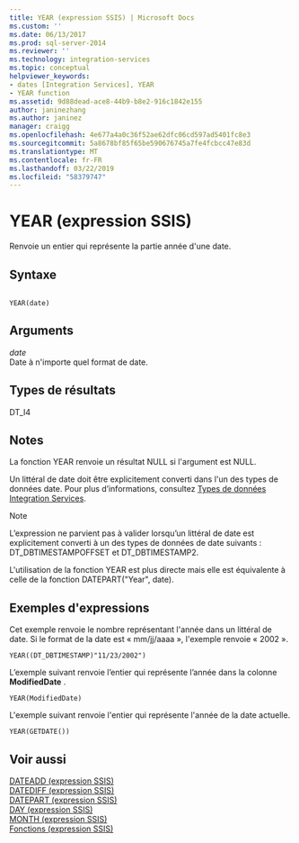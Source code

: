 ```yaml
---
title: YEAR (expression SSIS) | Microsoft Docs
ms.custom: ''
ms.date: 06/13/2017
ms.prod: sql-server-2014
ms.reviewer: ''
ms.technology: integration-services
ms.topic: conceptual
helpviewer_keywords:
- dates [Integration Services], YEAR
- YEAR function
ms.assetid: 9d88dead-ace8-44b9-b8e2-916c1842e155
author: janinezhang
ms.author: janinez
manager: craigg
ms.openlocfilehash: 4e677a4a0c36f52ae62dfc06cd597ad5401fc8e3
ms.sourcegitcommit: 5a8678bf85f65be590676745a7fe4fcbcc47e83d
ms.translationtype: MT
ms.contentlocale: fr-FR
ms.lasthandoff: 03/22/2019
ms.locfileid: "58379747"
---
```

# <a name="year-ssis-expression"></a>YEAR (expression SSIS)
  Renvoie un entier qui représente la partie année d'une date.  
  
## <a name="syntax"></a>Syntaxe  
  
```  
  
YEAR(date)  
```  
  
## <a name="arguments"></a>Arguments  
 *date*  
 Date à n'importe quel format de date.  
  
## <a name="result-types"></a>Types de résultats  
 DT_I4  
  
## <a name="remarks"></a>Notes  
 La fonction YEAR renvoie un résultat NULL si l'argument est NULL.  
  
 Un littéral de date doit être explicitement converti dans l'un des types de données date. Pour plus d’informations, consultez [Types de données Integration Services](../data-flow/integration-services-data-types.md).  
  
> [!NOTE]  
>  L’expression ne parvient pas à valider lorsqu’un littéral de date est explicitement converti à un des types de données de date suivants : DT_DBTIMESTAMPOFFSET et DT_DBTIMESTAMP2.  
  
 L'utilisation de la fonction YEAR est plus directe mais elle est équivalente à celle de la fonction DATEPART("Year", date).  
  
## <a name="expression-examples"></a>Exemples d'expressions  
 Cet exemple renvoie le nombre représentant l'année dans un littéral de date. Si le format de la date est « mm/jj/aaaa », l'exemple renvoie « 2002 ».  
  
```  
YEAR((DT_DBTIMESTAMP)"11/23/2002")  
```  
  
 L’exemple suivant renvoie l’entier qui représente l’année dans la colonne **ModifiedDate** .  
  
```  
YEAR(ModifiedDate)  
```  
  
 L'exemple suivant renvoie l'entier qui représente l'année de la date actuelle.  
  
```  
YEAR(GETDATE())  
```  
  
## <a name="see-also"></a>Voir aussi  
 [DATEADD &#40;expression SSIS&#41;](dateadd-ssis-expression.md)   
 [DATEDIFF &#40;expression SSIS&#41;](datediff-ssis-expression.md)   
 [DATEPART &#40;expression SSIS&#41;](datepart-ssis-expression.md)   
 [DAY &#40;expression SSIS&#41;](day-ssis-expression.md)   
 [MONTH &#40;expression SSIS&#41;](month-ssis-expression.md)   
 [Fonctions &#40;expression SSIS&#41;](functions-ssis-expression.md)  
  
  
